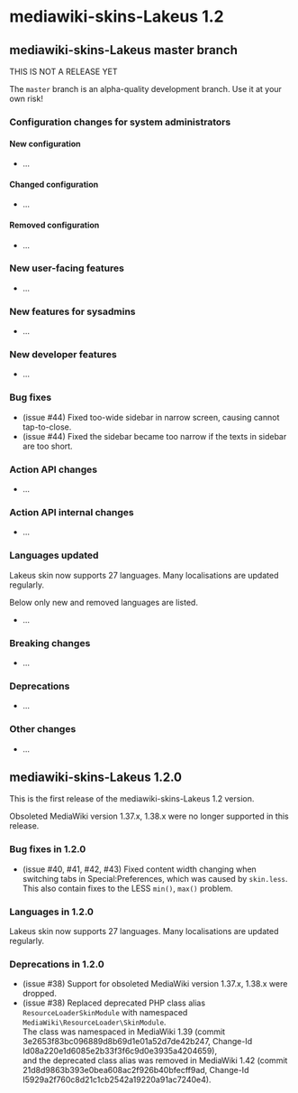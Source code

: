 # mediawiki-skins-Lakeus 1.2

## mediawiki-skins-Lakeus master branch

THIS IS NOT A RELEASE YET

The `master` branch is an alpha-quality development branch. Use it at your own
risk!

### Configuration changes for system administrators

#### New configuration

* …

#### Changed configuration

* …

#### Removed configuration

* …

### New user-facing features

* …

### New features for sysadmins

* …

### New developer features

* …

### Bug fixes

* (issue #44) Fixed too-wide sidebar in narrow screen, causing cannot
  tap-to-close.
* (issue #44) Fixed the sidebar became too narrow if the texts in sidebar are
  too short.

### Action API changes

* …

### Action API internal changes

* …

### Languages updated

Lakeus skin now supports 27 languages. Many localisations are updated regularly.

Below only new and removed languages are listed.

* …

### Breaking changes

* …

### Deprecations

* …

### Other changes

* …

## mediawiki-skins-Lakeus 1.2.0

This is the first release of the mediawiki-skins-Lakeus 1.2 version.

Obsoleted MediaWiki version 1.37.x, 1.38.x were no longer supported in this
release.

### Bug fixes in 1.2.0

* (issue #40, #41, #42, #43) Fixed content width changing when switching tabs in
  Special:Preferences, which was caused by `skin.less`.\
  This also contain fixes to the LESS `min()`, `max()` problem.

### Languages in 1.2.0

Lakeus skin now supports 27 languages. Many localisations are updated regularly.

### Deprecations in 1.2.0

* (issue #38) Support for obsoleted MediaWiki version 1.37.x, 1.38.x were
  dropped.
* (issue #38) Replaced deprecated PHP class alias `ResourceLoaderSkinModule`
  with namespaced `MediaWiki\ResourceLoader\SkinModule`.\
  The class was namespaced in MediaWiki 1.39
  (commit 3e2653f83bc096889d8b69d1e01a52d7de42b247,
  Change-Id Id08a220e1d6085e2b33f3f6c9d0e3935a4204659),\
  and the deprecated class alias was removed in MediaWiki 1.42
  (commit 21d8d9863b393e0bea608ac2f926b40bfecff9ad,
  Change-Id I5929a2f760c8d21c1cb2542a19220a91ac7240e4).
